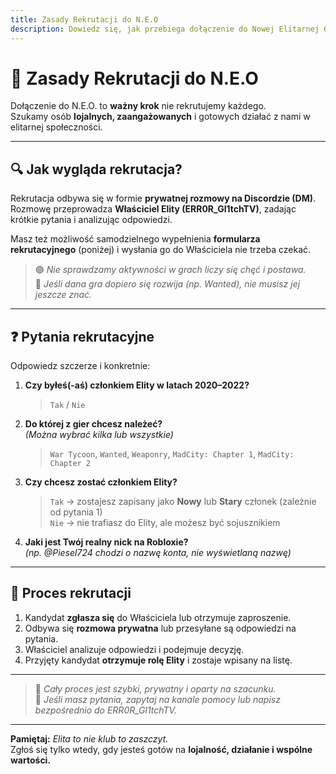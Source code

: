 ```yaml
---
title: Zasady Rekrutacji do N.E.O
description: Dowiedz się, jak przebiega dołączenie do Nowej Elitarnej Organizacji.
---
```


# 📝 Zasady Rekrutacji do N.E.O

Dołączenie do N.E.O. to **ważny krok** nie rekrutujemy każdego.  
Szukamy osób **lojalnych, zaangażowanych** i gotowych działać z nami w elitarnej społeczności.

---

## 🔍 Jak wygląda rekrutacja?

Rekrutacja odbywa się w formie **prywatnej rozmowy na Discordzie (DM)**.  
Rozmowę przeprowadza **Właściciel Elity (ERR0R_Gl1tchTV)**, zadając krótkie pytania i analizując odpowiedzi.

Masz też możliwość samodzielnego wypełnienia **formularza rekrutacyjnego** (poniżej) i wysłania go do Właściciela nie trzeba czekać.

> 🟢 *Nie sprawdzamy aktywności w grach liczy się chęć i postawa.*  
> 🌱 *Jeśli dana gra dopiero się rozwija (np. Wanted), nie musisz jej jeszcze znać.*

---

## ❓ Pytania rekrutacyjne

Odpowiedz szczerze i konkretnie:

1. **Czy byłeś(-aś) członkiem Elity w latach 2020–2022?**  
   > `Tak` / `Nie`

2. **Do której z gier chcesz należeć?**  
   *(Można wybrać kilka lub wszystkie)*  
   > `War Tycoon`, `Wanted`, `Weaponry`, `MadCity: Chapter 1`, `MadCity: Chapter 2`

3. **Czy chcesz zostać członkiem Elity?**  
   > `Tak` → zostajesz zapisany jako **Nowy** lub **Stary** członek (zależnie od pytania 1)  
   > `Nie` → nie trafiasz do Elity, ale możesz być sojusznikiem

4. **Jaki jest Twój realny nick na Robloxie?**  
   *(np. @Piesel724 chodzi o nazwę konta, nie wyświetlaną nazwę)*

---

## 🔄 Proces rekrutacji

1. Kandydat **zgłasza się** do Właściciela lub otrzymuje zaproszenie.  
2. Odbywa się **rozmowa prywatna** lub przesyłane są odpowiedzi na pytania.  
3. Właściciel analizuje odpowiedzi i podejmuje decyzję.  
4. Przyjęty kandydat **otrzymuje rolę Elity** i zostaje wpisany na listę.

---

> 🤝 *Cały proces jest szybki, prywatny i oparty na szacunku.*  
> 🧠 *Jeśli masz pytania, zapytaj na kanale pomocy lub napisz bezpośrednio do ERR0R_Gl1tchTV.*

---

**Pamiętaj:** *Elita to nie klub to zaszczyt.*  
Zgłoś się tylko wtedy, gdy jesteś gotów na **lojalność, działanie i wspólne wartości.**
